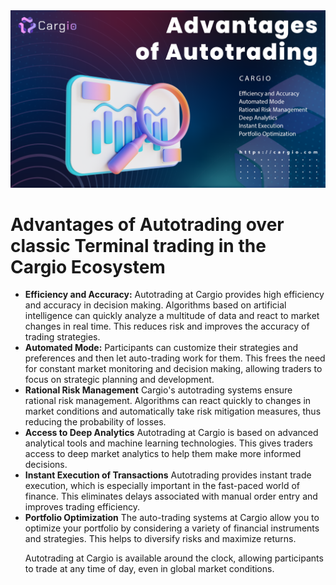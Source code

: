 <img src="https://github.com/cargiocom/announcement20/blob/e482abbbf37c17cf378db0540053790932f55882/img/banner.png" alt="banner"/>
<br>
<h1>Advantages of Autotrading over classic Terminal trading in the Cargio Ecosystem </h1>
<ul>
  <li><b>Efficiency and Accuracy:</b>
Autotrading at Cargio provides high efficiency and accuracy in decision making. Algorithms based on artificial intelligence can quickly analyze a multitude of data and react to market changes in real time. This reduces risk and improves the accuracy of trading strategies.</li>
  <li><b>Automated Mode:</b>
Participants can customize their strategies and preferences and then let auto-trading work for them. This frees the need for constant market monitoring and decision making, allowing traders to focus on strategic planning and development.</li>
  <li><b>Rational Risk Management</b>
Cargio's autotrading systems ensure rational risk management. Algorithms can react quickly to changes in market conditions and automatically take risk mitigation measures, thus reducing the probability of losses.</li>
  <li><b>Access to Deep Analytics</b>
Autotrading at Cargio is based on advanced analytical tools and machine learning technologies. This gives traders access to deep market analytics to help them make more informed decisions.</li>
  <li><b>Instant Execution of Transactions</b>
Autotrading provides instant trade execution, which is especially important in the fast-paced world of finance. This eliminates delays associated with manual order entry and improves trading efficiency.</li>
  <li><b>Portfolio Optimization</b>
The auto-trading systems at Cargio allow you to optimize your portfolio by considering a variety of financial instruments and strategies. This helps to diversify risks and maximize returns.</li>
<p>Autotrading at Cargio is available around the clock, allowing participants to trade at any time of day, even in global market conditions.</p>
</ul>
